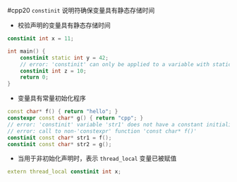 #cpp20 `constinit` 说明符确保变量具有静态存储时间

* 校验声明的变量具有静态存储时间

```c++
constinit int x = 11;

int main() {
    constinit static int y = 42;
    // error: 'constinit' can only be applied to a variable with static or thread storage duration
    constinit int z = 10;
    return 0;
}
```

* 变量具有常量初始化程序

```c++
const char* f() { return "hello"; }
constexpr const char* g() { return "cpp"; }
// error: 'constinit' variable 'str1' does not have a constant initializer
// error: call to non-'constexpr' function 'const char* f()'
constinit const char* str1 = f();
constinit const char* str2 = g();
```

* 当用于非初始化声明时，表示 `thread_local` 变量已被赋值

```c++
extern thread_local constinit int x;
```
